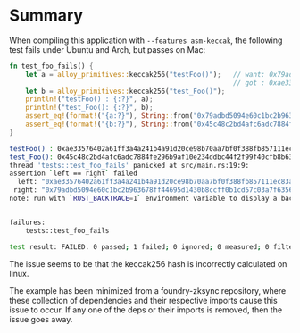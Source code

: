 # Summary

When compiling this application with `--features asm-keccak`, the following test fails under Ubuntu and Arch, but passes on Mac:

```rust
fn test_foo_fails() {
    let a = alloy_primitives::keccak256("testFoo()");   // want: 0x79adbd5094e60c1bc2b963678ff44695d1430b8ccff0b1cd57c03a7f63567822
                                                        // got : 0xae33576402a61ff3a4a241b4a91d20ce98b70aa7bf0f388fb857111ec83aef73
    let b = alloy_primitives::keccak256("test_Foo()");
    println!("testFoo() : {:?}", a);
    println!("test_Foo(): {:?}", b);
    assert_eq!(format!("{a:?}"), String::from("0x79adbd5094e60c1bc2b963678ff44695d1430b8ccff0b1cd57c03a7f63567822"));
    assert_eq!(format!("{b:?}"), String::from("0x45c48c2bd4afc6adc7884fe296b9af10e234ddbc44f2f99f40cfb8b6391e9798"));   // this is always correct
}
```

```bash
testFoo() : 0xae33576402a61ff3a4a241b4a91d20ce98b70aa7bf0f388fb857111ec83aef73
test_Foo(): 0x45c48c2bd4afc6adc7884fe296b9af10e234ddbc44f2f99f40cfb8b6391e9798
thread 'tests::test_foo_fails' panicked at src/main.rs:19:9:
assertion `left == right` failed
  left: "0xae33576402a61ff3a4a241b4a91d20ce98b70aa7bf0f388fb857111ec83aef73"
 right: "0x79adbd5094e60c1bc2b963678ff44695d1430b8ccff0b1cd57c03a7f63567822"
note: run with `RUST_BACKTRACE=1` environment variable to display a backtrace


failures:
    tests::test_foo_fails

test result: FAILED. 0 passed; 1 failed; 0 ignored; 0 measured; 0 filtered out; finished in 0.00s
```

The issue seems to be that the keccak256 hash is incorrectly calculated on linux.

The example has been minimized from a foundry-zksync repository, where these collection of dependencies and their respective imports cause this issue to occur. 
If any one of the deps or their imports is removed, then the issue goes away. 

